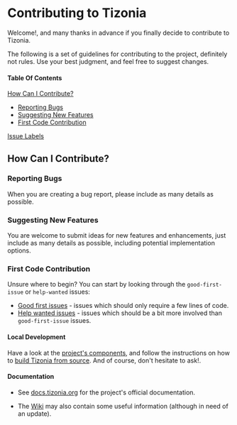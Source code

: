 # Contributing to Tizonia

Welcome!, and many thanks in advance if you finally decide to contribute to
Tizonia.

The following is a set of guidelines for contributing to the project,
definitely not rules. Use your best judgment, and feel free to suggest changes.

#### Table Of Contents

[How Can I Contribute?](#how-can-i-contribute)
  * [Reporting Bugs](#reporting-bugs)
  * [Suggesting New Features](#suggesting-new-features)
  * [First Code Contribution](#first-code-contribution)

[Issue Labels](#issue-labels)

## How Can I Contribute?

### Reporting Bugs

When you are creating a bug report, please include as many details as
possible.

### Suggesting New Features

You are welcome to submit ideas for new features and enhancements, just include
as many details as possible, including potential implementation options.


### First Code Contribution

Unsure where to begin? You can start by looking through the `good-first-issue`
or `help-wanted` issues:

* [Good first issues][good-first-issues] - issues which should only require a few lines of code.
* [Help wanted issues][help-wanted] - issues which should be a bit more involved than `good-first-issue` issues.

#### Local Development

Have a look at the [project's components](PROJECT.md), and follow the
instructions on how to [build Tizonia from source](BUILDING.md). And of course,
don't hesitate to ask!.

#### Documentation

- See [docs.tizonia.org](https://docs.tizonia.org/) for the project's official documentation.

- The [Wiki](https://github.com/tizonia/tizonia-openmax-il/wiki) may also
contain some useful information (although in need of an update).

[good-first-issues]:https://github.com/tizonia/tizonia-openmax-il/issues?q=is%3Aissue+is%3Aopen+label%3A%22good+first+issue%22
[help-wanted]:https://github.com/tizonia/tizonia-openmax-il/issues?q=os+x+label%3A%22help+wanted%22
